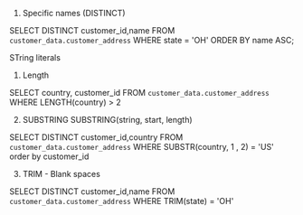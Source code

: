 1. Specific names (DISTINCT)

SELECT DISTINCT customer_id,name
FROM `customer_data.customer_address`
WHERE state = 'OH'
ORDER BY name ASC;


STring literals 
1. Length

SELECT country, customer_id
FROM `customer_data.customer_address`
WHERE LENGTH(country) > 2

2. SUBSTRING 
   SUBSTRING(string, start, length)

SELECT DISTINCT customer_id,country
FROM `customer_data.customer_address`
WHERE SUBSTR(country, 1 , 2) = 'US'
order by customer_id

3. TRIM - Blank spaces 

SELECT DISTINCT customer_id,name
FROM `customer_data.customer_address`
WHERE TRIM(state) = 'OH'


